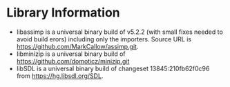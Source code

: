 <!-- Copyright 2019-2020 The Khronos Group Inc. -->
<!-- SPDX-License-Identifier: Apache-2.0 -->

Library Information
===================

- libassimp is a universal binary build of v5.2.2 (with small fixes needed
  to avoid build erors) including only the importers. Source URL is
  https://github.com/MarkCallow/assimp.git.
- libminizip is a universal binary build of
  https://github.com/domoticz/minizip.git 
- libSDL is a universal binary build of changeset
  13845:210fb62f0c96 from https://hg.libsdl.org/SDL.
